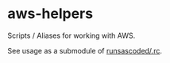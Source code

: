 # aws-helpers
Scripts / Aliases for working with AWS.

See usage as a submodule of [runsascoded/.rc].

[runsascoded/.rc]: https://github.com/runsascoded/.rc

